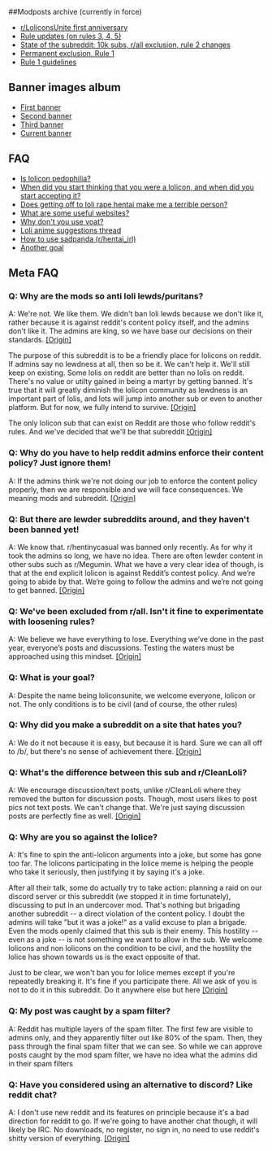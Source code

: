 ##Modposts archive (currently in force)
* [r/LoliconsUnite first anniversary](https://redd.it/88jv55)
* [Rule updates \(on rules 3, 4, 5\)](https://redd.it/8rxlur)
* [State of the subreddit: 10k subs, r/all exclusion, rule 2 changes](https://redd.it/9ontax)
* [Permanent exclusion, Rule 1](https://redd.it/9uuysd) 
* [Rule 1 guidelines](https://redd.it/9wq7zm)

## Banner images album
* [First banner](https://imgur.com/a/R8HrXd1)
* [Second banner](https://imgur.com/a/TtjxbWR)
* [Third banner](https://imgur.com/a/Nggi57T)
* [Current banner](https://imgur.com/a/FaffXhs)

## FAQ
* [Is lolicon pedophilia?](https://www.reddit.com/r/loliconsunite/comments/8tuwom/a_question/e1aw2cc/)
* [When did you start thinking that you were a lolicon, and when did you start accepting it?](https://www.reddit.com/r/loliconsunite/comments/9jqzgq/when_did_you_start_thinking_that_you_were_a/)
* [Does getting off to loli rape hentai make me a terrible person?](https://www.reddit.com/r/loliconsunite/comments/776ksn/serious_question/)
* [What are some useful websites?](https://www.reddit.com/r/loliconsunite/comments/8xgp5v/i_am_new_to_the_community_and_was_wondering_what/e23f086/)  
* [Why don't you use voat?](https://redd.it/8u59pa)
* [Loli anime suggestions thread](https://www.reddit.com/r/loliconsunite/comments/99fur7/yo_guys_wich_is_your_favorite_loli_anime_you_have/)
* [How to use sadpanda \(r/hentai_irl\)](https://www.reddit.com/r/hentai_irl/comments/5w73k9/how_to_access_sad_panda/)
* [Another goal](https://www.reddit.com/r/loliconsunite/comments/6x7cto/a_belated_funeral_for_rhentiny/dmdtop3/)

## Meta FAQ

### Q: Why are the mods so anti loli lewds/puritans?

A: We're not. We like them. We didn't ban loli lewds because we don't like it, rather because it is against reddit's content policy itself, and the admins don't like it. The admins are king, so we have base our decisions on their standards. [\[Origin\]](https://www.reddit.com/r/loliconsunite/comments/a1ath3/is_it_just_me_who_think_this_sub_has_become_bland/eaoebmd/)

The purpose of this subreddit is to be a friendly place for lolicons on reddit. If admins say no lewdness at all, then so be it. We can't help it. We'll still keep on existing. Some lolis on reddit are better than no lolis on reddit. There's no value or utilty gained in being a martyr by getting banned. It's true that it will greatly diminish the lolicon community as lewdness is an important part of lolis, and lots will jump into another sub or even to another platform. But for now, we fully intend to survive. [\[Origin\]](https://www.reddit.com/r/loliconsunite/comments/9w17uo/discussion_about_rule_1/e9gzjv5/) 

The only lolicon sub that can exist on Reddit are those who follow reddit's rules. And we've decided that we'll be that subreddit [\[Origin\]](https://www.reddit.com/r/loliconsunite/comments/9l47f2/is_it_okay_to_lewd_lolis_in_that_reddit_trollface/e74cr4h/)

### Q: Why do you have to help reddit admins enforce their content policy? Just ignore them!

A: If the admins think we're not doing our job to enforce the content policy properly, then we are responsible and we will face consequences. We meaning mods and subreddit. [\[Origin\]](https://www.reddit.com/r/loliconsunite/comments/9uuysd/modpost_permanent_exclusion_rule_1/e9eh9kq/)

### Q: But there are lewder subreddits around, and they haven't been banned yet!

A: We know that. r/hentinycasual was banned only recently. As for why it took the admins so long, we have no idea. There are often lewder content in other subs such as r/Megumin. What we have a very clear idea of though, is that at the end explicit lolicon is against Reddit’s contest policy. And we’re going to abide by that. We’re going to follow the admins and we’re not going to get banned. [\[Origin\]](https://www.reddit.com/r/loliconsunite/comments/9wv8xb/reddit_hypocrisy/e9nmgyd/)

### Q: We've been excluded from r/all. Isn't it fine to experimentate  with loosening rules?

A: We believe we have everything to lose. Everything we’ve done in the past year, everyone’s posts and discussions. Testing the waters must be approached using this mindset. [\[Origin\]](https://www.reddit.com/r/loliconsunite/comments/9w17uo/discussion_about_rule_1/e9gzjv5/)

### Q: What is your goal?

A: Despite the name being loliconsunite, we welcome everyone, lolicon or not. The only conditions is to be civil (and of course, the other rules)

### Q: Why did you make a subreddit on a site that hates you?

A: We do it not because it is easy, but because it is hard. Sure we can all off to /b/, but there's no sense of achievement there. [\[Origin\]](https://www.reddit.com/r/loliconsunite/comments/a4beei/lets_play_this_board_game_oniichan/ebekg8h/) 

### Q: What's the difference between this sub and r/CleanLoli?

A: We encourage discussion/text posts, unlike  r/CleanLoli where they removed the button for discussion posts. Though, most users likes to post pics not text posts. We can't change that. We're just saying discussion posts are perfectly fine as well. [\[Origin\]](https://www.reddit.com/r/loliconsunite/comments/a1ath3/is_it_just_me_who_think_this_sub_has_become_bland/eaug658/)

### Q: Why are you so against the lolice?

A: It's fine to spin the anti-lolicon arguments into a joke, but some has gone too far. The lolicons participating in the lolice meme is helping the people who take it seriously, then justifying it by saying it's a joke.

After all their talk, some do actually try to take action: planning a raid on our discord server or this subreddit (we stopped it in time fortunately), discussing to put in an undercover mod. That's nothing but brigading another subreddit -- a direct violation of the content policy. I doubt the admins will take "but it was a joke!" as a valid excuse to plan a brigade. Even the mods openly claimed that this sub is their enemy. This hostility -- even as a joke -- is not something we want to allow in the sub. We welcome lolicons and non lolicons on the condition to be civil, and the hostility the lolice has shown towards us is the exact opposite of that.

Just to be clear, we won't ban you for lolice memes except if you're repeatedly breaking it. It's fine if you participate there. All we ask of you is not to do it in this subreddit. Do it anywhere else but here  [\[Origin\]](https://www.reddit.com/r/loliconsunite/comments/9tskkz/how_would_you_describe_this_creature/e90kb46/)

### Q: My post was caught by a spam filter?

A: Reddit has multiple layers of the spam filter. The first few are visible to admins only, and they apparently filter out like 80% of the spam. Then, they pass through the final spam filter that we can see. So while we can approve posts caught by the mod spam filter, we have no idea what the admins did in their spam filters

### Q: Have you considered using an alternative to discord? Like reddit chat?

A: I don't use new reddit and its features on principle because it's a bad direction for reddit to go. If we're going to have another chat though, it will likely be IRC. No downloads, no register, no sign in, no need to use reddit's shitty version of everything. [\[Origin\]](https://www.reddit.com/r/loliconsunite/comments/9mjohz/rloliconsunite_chat/e7f4d85/)
